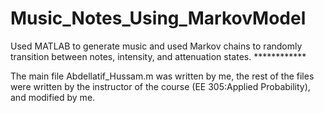 # Music_Notes_Using_MarkovModel

 Used MATLAB to generate music and used Markov chains to randomly transition between notes, intensity, and attenuation states. 
************<br>

The main file Abdellatif_Hussam.m was written by me, the rest of the files were written by the instructor of the course (EE 305:Applied Probability), and modified by me.

